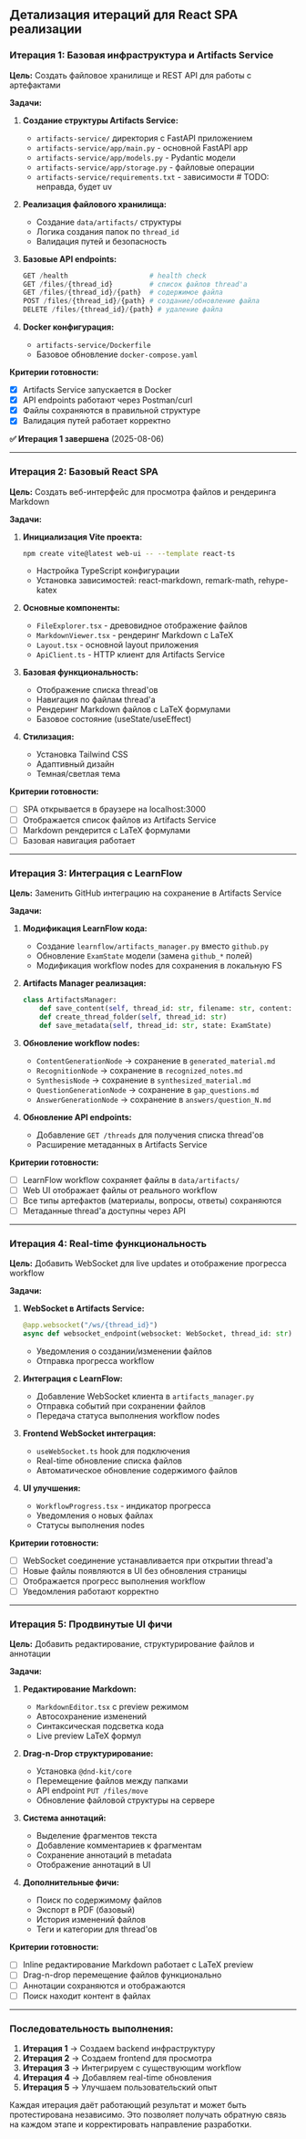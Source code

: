 ## Детализация итераций для React SPA реализации

### **Итерация 1: Базовая инфраструктура и Artifacts Service**
**Цель:** Создать файловое хранилище и REST API для работы с артефактами

**Задачи:**
1. **Создание структуры Artifacts Service:**
   - `artifacts-service/` директория с FastAPI приложением
   - `artifacts-service/app/main.py` - основной FastAPI app
   - `artifacts-service/app/models.py` - Pydantic модели
   - `artifacts-service/app/storage.py` - файловые операции
   - `artifacts-service/requirements.txt` - зависимости # TODO: неправда, будет uv

2. **Реализация файлового хранилища:**
   - Создание `data/artifacts/` структуры
   - Логика создания папок по `thread_id`
   - Валидация путей и безопасность

3. **Базовые API endpoints:**
   ```python
   GET /health                    # health check
   GET /files/{thread_id}         # список файлов thread'а
   GET /files/{thread_id}/{path}  # содержимое файла
   POST /files/{thread_id}/{path} # создание/обновление файла
   DELETE /files/{thread_id}/{path} # удаление файла
   ```

4. **Docker конфигурация:**
   - `artifacts-service/Dockerfile`
   - Базовое обновление `docker-compose.yaml`

**Критерии готовности:**
- [x] Artifacts Service запускается в Docker
- [x] API endpoints работают через Postman/curl
- [x] Файлы сохраняются в правильной структуре
- [x] Валидация путей работает корректно

**✅ Итерация 1 завершена** (2025-08-06)

---

### **Итерация 2: Базовый React SPA**
**Цель:** Создать веб-интерфейс для просмотра файлов и рендеринга Markdown

**Задачи:**
1. **Инициализация Vite проекта:**
   ```bash
   npm create vite@latest web-ui -- --template react-ts
   ```
   - Настройка TypeScript конфигурации
   - Установка зависимостей: react-markdown, remark-math, rehype-katex

2. **Основные компоненты:**
   - `FileExplorer.tsx` - древовидное отображение файлов
   - `MarkdownViewer.tsx` - рендеринг Markdown с LaTeX
   - `Layout.tsx` - основной layout приложения
   - `ApiClient.ts` - HTTP клиент для Artifacts Service

3. **Базовая функциональность:**
   - Отображение списка thread'ов
   - Навигация по файлам thread'а
   - Рендеринг Markdown файлов с LaTeX формулами
   - Базовое состояние (useState/useEffect)

4. **Стилизация:**
   - Установка Tailwind CSS
   - Адаптивный дизайн
   - Темная/светлая тема

**Критерии готовности:**
- [ ] SPA открывается в браузере на localhost:3000
- [ ] Отображается список файлов из Artifacts Service
- [ ] Markdown рендерится с LaTeX формулами
- [ ] Базовая навигация работает

---

### **Итерация 3: Интеграция с LearnFlow**
**Цель:** Заменить GitHub интеграцию на сохранение в Artifacts Service

**Задачи:**
1. **Модификация LearnFlow кода:**
   - Создание `learnflow/artifacts_manager.py` вместо `github.py`
   - Обновление `ExamState` модели (замена `github_*` полей)
   - Модификация workflow nodes для сохранения в локальную FS

2. **Artifacts Manager реализация:**
   ```python
   class ArtifactsManager:
       def save_content(self, thread_id: str, filename: str, content: str)
       def create_thread_folder(self, thread_id: str)
       def save_metadata(self, thread_id: str, state: ExamState)
   ```

3. **Обновление workflow nodes:**
   - `ContentGenerationNode` → сохранение в `generated_material.md`
   - `RecognitionNode` → сохранение в `recognized_notes.md`
   - `SynthesisNode` → сохранение в `synthesized_material.md`
   - `QuestionGenerationNode` → сохранение в `gap_questions.md`
   - `AnswerGenerationNode` → сохранение в `answers/question_N.md`

4. **Обновление API endpoints:**
   - Добавление `GET /threads` для получения списка thread'ов
   - Расширение метаданных в Artifacts Service

**Критерии готовности:**
- [ ] LearnFlow workflow сохраняет файлы в `data/artifacts/`
- [ ] Web UI отображает файлы от реального workflow
- [ ] Все типы артефактов (материалы, вопросы, ответы) сохраняются
- [ ] Метаданные thread'а доступны через API

---

### **Итерация 4: Real-time функциональность**
**Цель:** Добавить WebSocket для live updates и отображение прогресса workflow

**Задачи:**
1. **WebSocket в Artifacts Service:**
   ```python
   @app.websocket("/ws/{thread_id}")
   async def websocket_endpoint(websocket: WebSocket, thread_id: str)
   ```
   - Уведомления о создании/изменении файлов
   - Отправка прогресса workflow

2. **Интеграция с LearnFlow:**
   - Добавление WebSocket клиента в `artifacts_manager.py`
   - Отправка событий при сохранении файлов
   - Передача статуса выполнения workflow nodes

3. **Frontend WebSocket интеграция:**
   - `useWebSocket.ts` hook для подключения
   - Real-time обновление списка файлов
   - Автоматическое обновление содержимого файлов

4. **UI улучшения:**
   - `WorkflowProgress.tsx` - индикатор прогресса
   - Уведомления о новых файлах
   - Статусы выполнения nodes

**Критерии готовности:**
- [ ] WebSocket соединение устанавливается при открытии thread'а
- [ ] Новые файлы появляются в UI без обновления страницы
- [ ] Отображается прогресс выполнения workflow
- [ ] Уведомления работают корректно

---

### **Итерация 5: Продвинутые UI фичи**
**Цель:** Добавить редактирование, структурирование файлов и аннотации

**Задачи:**
1. **Редактирование Markdown:**
   - `MarkdownEditor.tsx` с preview режимом
   - Автосохранение изменений
   - Синтаксическая подсветка кода
   - Live preview LaTeX формул

2. **Drag-n-Drop структурирование:**
   - Установка `@dnd-kit/core`
   - Перемещение файлов между папками
   - API endpoint `PUT /files/move`
   - Обновление файловой структуры на сервере

3. **Система аннотаций:**
   - Выделение фрагментов текста
   - Добавление комментариев к фрагментам
   - Сохранение аннотаций в metadata
   - Отображение аннотаций в UI

4. **Дополнительные фичи:**
   - Поиск по содержимому файлов
   - Экспорт в PDF (базовый)
   - История изменений файлов
   - Теги и категории для thread'ов

**Критерии готовности:**
- [ ] Inline редактирование Markdown работает с LaTeX preview
- [ ] Drag-n-drop перемещение файлов функционально
- [ ] Аннотации сохраняются и отображаются
- [ ] Поиск находит контент в файлах

---

### **Последовательность выполнения:**

1. **Итерация 1** → Создаем backend инфраструктуру
2. **Итерация 2** → Создаем frontend для просмотра
3. **Итерация 3** → Интегрируем с существующим workflow
4. **Итерация 4** → Добавляем real-time обновления
5. **Итерация 5** → Улучшаем пользовательский опыт

Каждая итерация даёт работающий результат и может быть протестирована независимо. Это позволяет получать обратную связь на каждом этапе и корректировать направление разработки.
